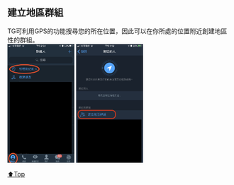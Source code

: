 ## 建立地區群組
TG可利用GPS的功能搜尋您的所在位置，因此可以在你所處的位置附近創建地區性的群組。  
<img src="../Ep1環境介紹/assets/2_6_phone_find_nearpeople.jpeg" width="30%">
<img src="./assets/4_2_create_near_group.PNG" width="30%">

[⬆️Top](#建立地區群組)
